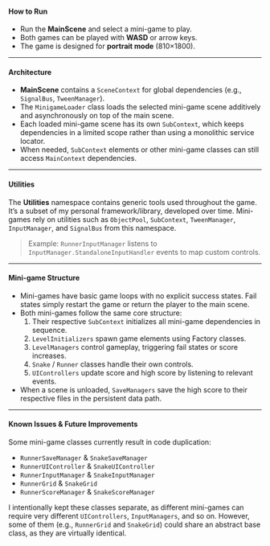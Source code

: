 #### **How** to Run

- Run the **MainScene** and select a mini-game to play.
- Both games can be played with **WASD** or arrow keys.
- The game is designed for **portrait mode** (810×1800).

---

#### Architecture

- **MainScene** contains a `SceneContext` for global dependencies (e.g., `SignalBus`, `TweenManager`).
- The `MinigameLoader` class loads the selected mini-game scene additively and asynchronously on top of the main scene.
- Each loaded mini-game scene has its own `SubContext`, which keeps dependencies in a limited scope rather than using a monolithic service locator.
- When needed, `SubContext` elements or other mini-game classes can still access `MainContext` dependencies.

---

#### Utilities

The **Utilities** namespace contains generic tools used throughout the game.
It’s a subset of my personal framework/library, developed over time.
Mini-games rely on utilities such as `ObjectPool`, `SubContext`, `TweenManager`, `InputManager`, and `SignalBus` from this namespace.

> Example: `RunnerInputManager` listens to `InputManager.StandaloneInputHandler` events to map custom controls.

---

#### Mini-game Structure

- Mini-games have basic game loops with no explicit success states. Fail states simply restart the game or return the player to the main scene.
- Both mini-games follow the same core structure:
  1. Their respective `SubContext` initializes all mini-game dependencies in sequence.
  2. `LevelInitializers` spawn game elements using Factory classes.
  3. `LevelManagers` control gameplay, triggering fail states or score increases.
  4. `Snake` / `Runner` classes handle their own controls.
  5. `UIControllers` update score and high score by listening to relevant events.
- When a scene is unloaded, `SaveManagers` save the high score to their respective files in the persistent data path.

---

#### **Known Issues & Future Improvements**

Some mini-game classes currently result in code duplication:

- `RunnerSaveManager` & `SnakeSaveManager`
- `RunnerUIController` & `SnakeUIController`
- `RunnerInputManager` & `SnakeInputManager`
- `RunnerGrid` & `SnakeGrid`
- `RunnerScoreManager` & `SnakeScoreManager`

I intentionally kept these classes separate, as different mini-games can require very different `UIControllers`, `InputManagers`, and so on. However, some of them (e.g., `RunnerGrid` and `SnakeGrid`) could share an abstract base class, as they are virtually identical.
